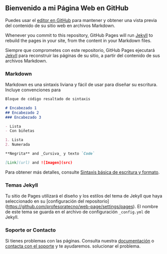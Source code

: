 ## Bienvenido a mi Página Web en GitHub

Puedes usar el [editor en GitHub](https://github.com/profesoratecno/web-page/edit/gh-pages/index.md) para mantener y obtener una vista previa del contenido de su sitio web en archivos Markdown.

Whenever you commit to this repository, GitHub Pages will run [Jekyll](https://jekyllrb.com/) to rebuild the pages in your site, from the content in your Markdown files.

Siempre que comprometes con este repositorio, GitHub Pages ejecutará [Jekyll](https://jekyllrb.com/) para reconstruir las páginas de su sitio, a partir del contenido de sus archivos Markdown. 

### Markdown

Markdown es una sintaxis liviana y fácil de usar para diseñar su escritura. Incluye convenciones para

```markdown
Bloque de código resaltado de sintaxis

# Encabezado 1
## Encabezado 2
### Encabezado 3

- Lista
- Con biñetas

1. Lista
2. Numerada 

**Negrita** and _Cursiva_ y texto `Code`

[Link](url) and ![Imagen](src)
```

Para obtener más detalles, consulte [Sintaxis básica de escritura y formato](https://docs.github.com/en/github/writing-on-github/getting-started-with-writing-and-formatting-on-github/basic-writing-and-formatting-syntax).

### Temas Jekyll

Tu sitio de Pages utilizará el diseño y los estilos del tema de Jekyll que haya seleccionado en su [configuración del repositorio] (https://github.com/profesoratecno/web-page/settings/pages). El nombre de este tema se guarda en el archivo de configuración `_config.yml` de Jekyll.


### Soporte or Contacto
Si tienes problemas con las páginas. Consulta nuestra [documentación](https://docs.github.com/categories/github-pages-basics/) o [contacta con el soporte](https://support.github.com/contact) y te ayudaremos. solucionar el problema.
